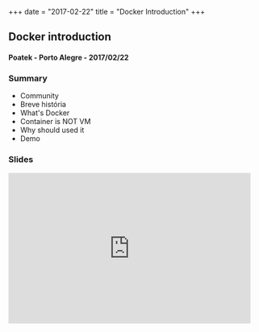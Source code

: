+++
date = "2017-02-22"
title = "Docker Introduction"
+++

## Docker introduction
#### Poatek - Porto Alegre - 2017/02/22

### Summary
* Community
* Breve história
* What's Docker
* Container is NOT VM
* Why should used it
* Demo


### Slides
<iframe src="https://docs.google.com/presentation/d/1-2StfxZVM5UChe2z4dqiPhtLZMDdzWPK18k5yJB62EA/embed?start=false&loop=false&delayms=3000" frameborder="0" width="480" height="299" allowfullscreen="true" mozallowfullscreen="true" webkitallowfullscreen="true"></iframe>
